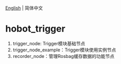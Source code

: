 [English](./README.md) | 简体中文

# hobot_trigger

1. trigger_node: Trigger模块基础节点
2. trigger_node_example：Trigger模块使用实例节点
3. recorder_node：管理Rosbag缓存数据的功能节点
